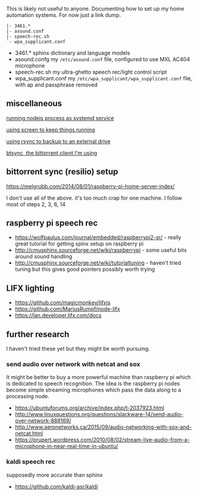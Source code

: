 
This is likely not useful to anyone. Documenting how to set up my home automation systems. For now just a link dump.

```
|- 3461.*
|- asound.conf
|- speech-rec.sh
`- wpa_supplicant.conf
```

* 3461.* sphinx dictionary and language models
* asound.confg  my `/etc/asound.conf` file, configured to use MXL AC404 microphone
* speech-rec.sh my ultra-ghetto speech rec/light control script
* wpa_supplicant.conf my `/etc/wpa_supplicant/wpa_supplicant.conf` file, with ap and passphrase removed

## miscellaneous
[running nodejs process as systemd service](https://thomashunter.name/blog/running-a-node-js-process-on-debian-as-a-systemd-service/?utm_source=nodeweekly&utm_medium=email)

[using screen to keep things running](https://lhcb.github.io/analysis-essentials/shell/screen.html)

[using rsync to backup to an external drive](http://serverfault.com/questions/25329/using-rsync-to-backup-to-an-external-drive)

[btsync, the bittorrent client I'm using](https://itunes.apple.com/us/app/bittorrent-sync-file-transfer/id665156116)

## bittorrent sync (resilio) setup

https://melgrubb.com/2014/08/01/raspberry-pi-home-server-index/

I don't use all of the above. it's too much crap for one machine. I follow most of steps 2, 3, 6, 14



## raspberry pi speech rec

* https://wolfpaulus.com/journal/embedded/raspberrypi2-sr/ - really great tutorial for getting spinx setup on raspberry pi
* http://cmusphinx.sourceforge.net/wiki/raspberrypi   - some useful bits around sound handling
* http://cmusphinx.sourceforge.net/wiki/tutorialtuning  - haven't tried tuning but this gives good pointers possibly worth trying


## LIFX lighting

* https://github.com/magicmonkey/lifxjs
* https://github.com/MariusRumpf/node-lifx
* https://lan.developer.lifx.com/docs


## further research

I haven't tried these yet but they might be worth pursuing.


### send audio over network with netcat and sox
It might be better to buy a more powerful machine than raspberry pi which is dedicated to speech recognition.
The idea is the raspberry pi nodes become simple streaming microphones which pass the data along to a processing node. 

* https://ubuntuforums.org/archive/index.php/t-2037923.html
* http://www.linuxquestions.org/questions/slackware-14/send-audio-over-network-888169/
* http://www.aeronetworks.ca/2015/09/audio-networking-with-sox-and-netcat.html
* https://prupert.wordpress.com/2010/08/02/stream-live-audio-from-a-microphone-in-near-real-time-in-ubuntu/


### kaldi speech rec
supposedly more accurate than sphinx

* https://github.com/kaldi-asr/kaldi
